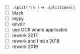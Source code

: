 - [ ] `.split('\n')` -> `.splitlines()`
- [ ] black
- [ ] mypy
- [ ] envdir
- [ ] use OCR where applicable
- [ ] rework 2017
- [ ] rework and finish 2018
- [ ] rework 2019
